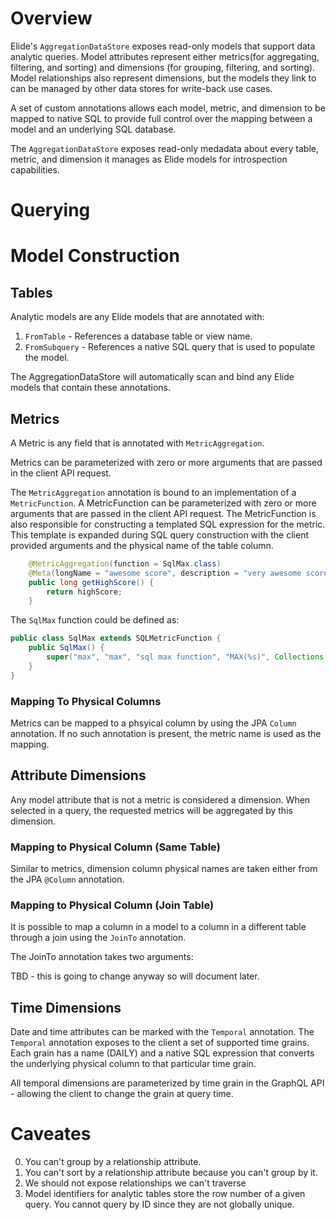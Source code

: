 # Overview

Elide's `AggregationDataStore` exposes read-only models that support data analytic queries.  Model attributes represent either metrics(for aggregating, filtering, and sorting) and dimensions (for grouping, filtering, and sorting).  Model relationships also represent dimensions, but the models they link to can be managed by other data stores for write-back use cases.

A set of custom annotations allows each model, metric, and dimension to be mapped to native SQL to provide full control over the mapping between a model and an underlying SQL database. 

The `AggregationDataStore` exposes read-only medadata about every table, metric, and dimension it manages as Elide models for introspection capabilities.  

# Querying

# Model Construction

## Tables

Analytic models are any Elide models that are annotated with:
1. `FromTable` - References a database table or view name.
2. `FromSubquery` - References a native SQL query that is used to populate the model.

The AggregationDataStore will automatically scan and bind any Elide models that contain these annotations.

## Metrics
A Metric is any field that is annotated with `MetricAggregation`.  

Metrics can be parameterized with zero or more arguments that are passed in the client API request.

The `MetricAggregation` annotation is bound to an implementation of a `MetricFunction`.  A MetricFunction can be parameterized with
zero or more arguments that are passed in the client API request.  The MetricFunction is also responsible for constructing a templated SQL expression for the metric.  This template is expanded during SQL query construction with the client provided arguments and the physical name of the table column.

```java
    @MetricAggregation(function = SqlMax.class)
    @Meta(longName = "awesome score", description = "very awesome score")
    public long getHighScore() {
        return highScore;
    }
```

The `SqlMax` function could be defined as:

```java
public class SqlMax extends SQLMetricFunction {
    public SqlMax() {
        super("max", "max", "sql max function", "MAX(%s)", Collections.emptySet());
    }
}
```
### Mapping To Physical Columns

Metrics can be mapped to a phsyical column by using the JPA `Column` annotation.  If no such annotation is present, the metric name is used as the mapping.

## Attribute Dimensions

Any model attribute that is not a metric is considered a dimension.  When selected in a query, the requested metrics will be aggregated by this dimension.

### Mapping to Physical Column (Same Table)

Similar to metrics, dimension column physical names are taken either from the JPA `@Column` annotation.

### Mapping to Physical Column (Join Table)

It is possible to map a column in a model to a column in a different table through a join using the `JoinTo` annotation.

The JoinTo annotation takes two arguments:

TBD - this is going to change anyway so will document later.

## Time Dimensions

Date and time attributes can be marked with the `Temporal` annotation.  The `Temporal` annotation exposes to the client a set of supported time grains.  Each grain has a name (DAILY) and a native SQL expression that converts the underlying physical column to that particular time grain.

All temporal dimensions are parameterized by time grain in the GraphQL API - allowing the client to change the grain at query time.

# Caveates

0. You can't group by a relationship attribute.
1. You can't sort by a relationship attribute because you can't group by it.
2. We should not expose relationships we can't traverse 
3. Model identifiers for analytic tables store the row number of a given query.  You cannot query by ID since they are not globally unique.

